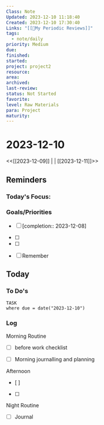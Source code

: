 ```yaml
---
Class: Note
Updated: 2023-12-10 11:18:40
Created: 2023-12-10 17:30:40
Links: "[[🔁My Periodic Reviews]]"
tags:
  - note/daily
priority: Medium
due: 
finished: 
started: 
project: project2
resource: 
area: 
archived: 
last-review: 
status: Not Started
favorite: 
level: Raw Materials
para: Project
maturity:
---
```


# 2023-12-10
<<[[2023-12-09]] | | [[2023-12-11]]>>
## Reminders
### Today's Focus:

### Goals/Priorities
- [ ] [completion:: 2023-12-08]
- [ ] 
- [ ] 



- [ ] Remember

## Today
### To Do's
```dataview
TASK
where due = date("2023-12-10")
```

### Log
 Morning Routine
- [ ] before work checklist
- [ ] Morning journalling and planning


 Afternoon
- [ ] 
- [ ] 

Night Routine
- [ ] Journal

